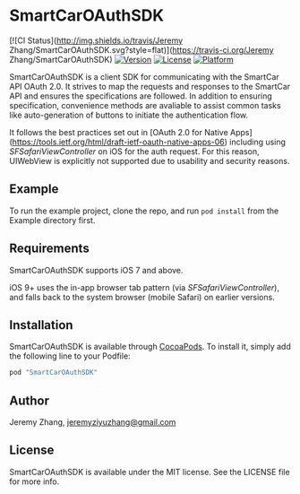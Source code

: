 # SmartCarOAuthSDK

[![CI Status](http://img.shields.io/travis/Jeremy Zhang/SmartCarOAuthSDK.svg?style=flat)](https://travis-ci.org/Jeremy Zhang/SmartCarOAuthSDK)
[![Version](https://img.shields.io/cocoapods/v/SmartCarOAuthSDK.svg?style=flat)](http://cocoapods.org/pods/SmartCarOAuthSDK)
[![License](https://img.shields.io/cocoapods/l/SmartCarOAuthSDK.svg?style=flat)](http://cocoapods.org/pods/SmartCarOAuthSDK)
[![Platform](https://img.shields.io/cocoapods/p/SmartCarOAuthSDK.svg?style=flat)](http://cocoapods.org/pods/SmartCarOAuthSDK)

SmartCarOAuthSDK is a client SDK for communicating with the SmartCar API OAuth 2.0. It strives to map the requests and responses to the SmartCar API and ensures the specifications are followed. In addition to ensuring specification, convenience methods are avaliable to assist common tasks like auto-generation of buttons to initiate the authentication flow.

It follows the best practices set out in [OAuth 2.0 for Native Apps] (https://tools.ietf.org/html/draft-ietf-oauth-native-apps-06) including using _SFSafariViewController_ on iOS for the auth request. For this reason, UIWebView is explicitly not supported due to usability and security reasons.

## Example

To run the example project, clone the repo, and run `pod install` from the Example directory first.

## Requirements

SmartCarOAuthSDK supports iOS 7 and above.

iOS 9+ uses the in-app browser tab pattern (via _SFSafariViewController_), and falls back to the system browser (mobile Safari) on earlier versions.

## Installation

SmartCarOAuthSDK is available through [CocoaPods](http://cocoapods.org). To install
it, simply add the following line to your Podfile:

```ruby
pod "SmartCarOAuthSDK"
```

## Author

Jeremy Zhang, jeremyziyuzhang@gmail.com

## License

SmartCarOAuthSDK is available under the MIT license. See the LICENSE file for more info.
